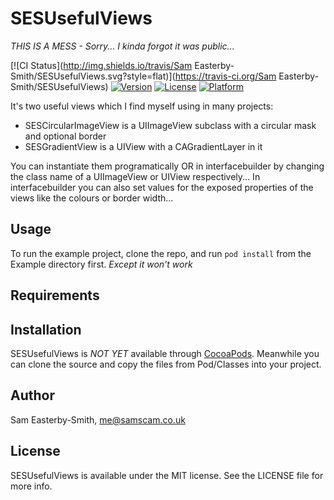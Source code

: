 # SESUsefulViews

_THIS IS A MESS - Sorry... I kinda forgot it was public..._

[![CI Status](http://img.shields.io/travis/Sam Easterby-Smith/SESUsefulViews.svg?style=flat)](https://travis-ci.org/Sam Easterby-Smith/SESUsefulViews)
[![Version](https://img.shields.io/cocoapods/v/SESUsefulViews.svg?style=flat)](http://cocoadocs.org/docsets/SESUsefulViews)
[![License](https://img.shields.io/cocoapods/l/SESUsefulViews.svg?style=flat)](http://cocoadocs.org/docsets/SESUsefulViews)
[![Platform](https://img.shields.io/cocoapods/p/SESUsefulViews.svg?style=flat)](http://cocoadocs.org/docsets/SESUsefulViews)

It's two useful views which I find myself using in many projects:
                       
* SESCircularImageView is a UIImageView subclass with a circular mask and optional border
* SESGradientView is a UIView with a CAGradientLayer in it

You can instantiate them programatically OR in interfacebuilder by changing the class name of a UIImageView or UIView respectively...
In interfacebuilder you can also set values for the exposed properties of the views like the colours or border width...

## Usage

To run the example project, clone the repo, and run `pod install` from the Example directory first. *Except it won't work*

## Requirements

## Installation

SESUsefulViews is *NOT YET* available through [CocoaPods](http://cocoapods.org).
Meanwhile you can clone the source and copy the files from Pod/Classes into your project.

## Author

Sam Easterby-Smith, me@samscam.co.uk

## License

SESUsefulViews is available under the MIT license. See the LICENSE file for more info.

